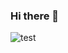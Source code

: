 ### Hi there 👋

<!--
**peresmishnyk/peresmishnyk** is a ✨ _special_ ✨ repository because its `README.md` (this file) appears on your GitHub profile.

Here are some ideas to get you started:

- 🔭 I’m currently working on ...
- 🌱 I’m currently learning ...
- 👯 I’m looking to collaborate on ...
- 🤔 I’m looking for help with ...
- 💬 Ask me about ...
- 📫 How to reach me: ...
- 😄 Pronouns: ...
- ⚡ Fun fact: ...
-->

<!--

Some small statistics

![image](https://github-readme-stats.vercel.app/api?username=peresmishnyk&hide=stars,issues&include_all_commits=true&count_private=true)

![image](https://github-readme-stats.vercel.app/api/top-langs/?username=peresmishnyk&hide=css,html&langs_count=3)

-->

  

![test](https://user-images.githubusercontent.com/1893866/166166741-894a3568-33b0-4d5c-8874-70f06a676b54.jpg)

